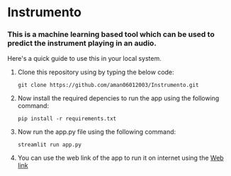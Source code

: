# Instrumento
### This is a machine learning based tool which can be used to predict the instrument playing in an audio.
Here's a quick guide to use this in your local system.
1. Clone this repository using by typing the below code:
   ```
   git clone https://github.com/aman06012003/Instrumento.git
   ```
2. Now install the required depencies to run the app using the following command:
   ```
   pip install -r requirements.txt
   ```
3. Now run the app.py file using the following command:
   ```
   streamlit run app.py
   ```
4. You can use the web link of the app to run it on internet using the [Web link](https://instrumento.streamlit.app/) 

